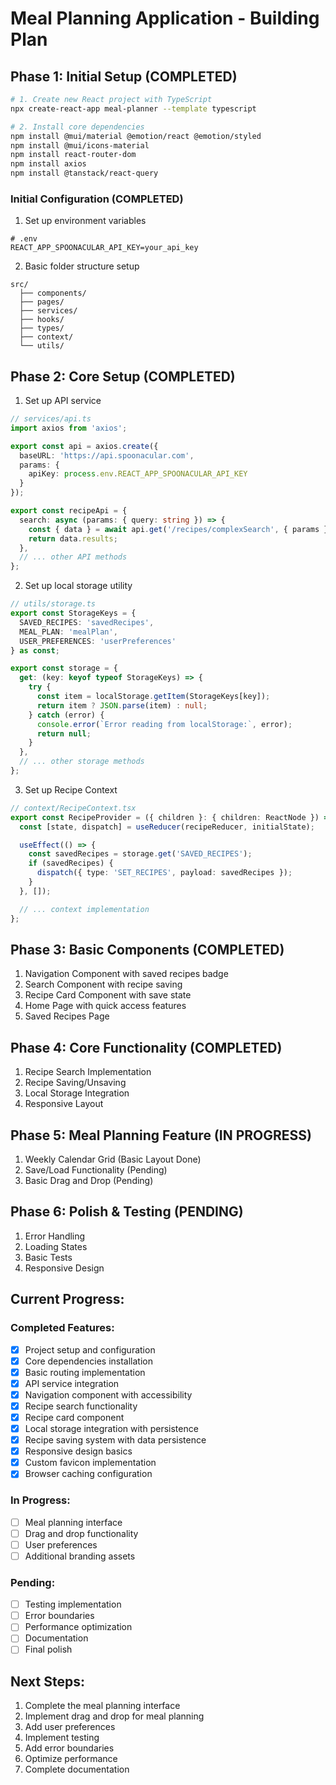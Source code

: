 # Meal Planning Application - Building Plan

## Phase 1: Initial Setup (COMPLETED)
```bash
# 1. Create new React project with TypeScript
npx create-react-app meal-planner --template typescript

# 2. Install core dependencies
npm install @mui/material @emotion/react @emotion/styled
npm install @mui/icons-material
npm install react-router-dom
npm install axios
npm install @tanstack/react-query
```

### Initial Configuration (COMPLETED)
1. Set up environment variables
```env
# .env
REACT_APP_SPOONACULAR_API_KEY=your_api_key
```

2. Basic folder structure setup
```
src/
  ├── components/
  ├── pages/
  ├── services/
  ├── hooks/
  ├── types/
  ├── context/
  └── utils/
```

## Phase 2: Core Setup (COMPLETED)
1. Set up API service
```typescript
// services/api.ts
import axios from 'axios';

export const api = axios.create({
  baseURL: 'https://api.spoonacular.com',
  params: {
    apiKey: process.env.REACT_APP_SPOONACULAR_API_KEY
  }
});

export const recipeApi = {
  search: async (params: { query: string }) => {
    const { data } = await api.get('/recipes/complexSearch', { params });
    return data.results;
  },
  // ... other API methods
};
```

2. Set up local storage utility
```typescript
// utils/storage.ts
export const StorageKeys = {
  SAVED_RECIPES: 'savedRecipes',
  MEAL_PLAN: 'mealPlan',
  USER_PREFERENCES: 'userPreferences'
} as const;

export const storage = {
  get: (key: keyof typeof StorageKeys) => {
    try {
      const item = localStorage.getItem(StorageKeys[key]);
      return item ? JSON.parse(item) : null;
    } catch (error) {
      console.error(`Error reading from localStorage:`, error);
      return null;
    }
  },
  // ... other storage methods
};
```

3. Set up Recipe Context
```typescript
// context/RecipeContext.tsx
export const RecipeProvider = ({ children }: { children: ReactNode }) => {
  const [state, dispatch] = useReducer(recipeReducer, initialState);

  useEffect(() => {
    const savedRecipes = storage.get('SAVED_RECIPES');
    if (savedRecipes) {
      dispatch({ type: 'SET_RECIPES', payload: savedRecipes });
    }
  }, []);

  // ... context implementation
};
```

## Phase 3: Basic Components (COMPLETED)
1. Navigation Component with saved recipes badge
2. Search Component with recipe saving
3. Recipe Card Component with save state
4. Home Page with quick access features
5. Saved Recipes Page

## Phase 4: Core Functionality (COMPLETED)
1. Recipe Search Implementation
2. Recipe Saving/Unsaving
3. Local Storage Integration
4. Responsive Layout

## Phase 5: Meal Planning Feature (IN PROGRESS)
1. Weekly Calendar Grid (Basic Layout Done)
2. Save/Load Functionality (Pending)
3. Basic Drag and Drop (Pending)

## Phase 6: Polish & Testing (PENDING)
1. Error Handling
2. Loading States
3. Basic Tests
4. Responsive Design

## Current Progress:

### Completed Features:
- [x] Project setup and configuration
- [x] Core dependencies installation
- [x] Basic routing implementation
- [x] API service integration
- [x] Navigation component with accessibility
- [x] Recipe search functionality
- [x] Recipe card component
- [x] Local storage integration with persistence
- [x] Recipe saving system with data persistence
- [x] Responsive design basics
- [x] Custom favicon implementation
- [x] Browser caching configuration

### In Progress:
- [ ] Meal planning interface
- [ ] Drag and drop functionality
- [ ] User preferences
- [ ] Additional branding assets

### Pending:
- [ ] Testing implementation
- [ ] Error boundaries
- [ ] Performance optimization
- [ ] Documentation
- [ ] Final polish

## Next Steps:
1. Complete the meal planning interface
2. Implement drag and drop for meal planning
3. Add user preferences
4. Implement testing
5. Add error boundaries
6. Optimize performance
7. Complete documentation
